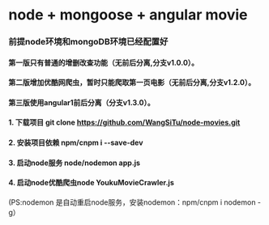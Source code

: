 #  node + mongoose + angular movie
### 前提node环境和mongoDB环境已经配置好
#### 第一版只有普通的增删改查功能（无前后分离,分支v1.0.0）。
#### 第二版增加优酷网爬虫，暂时只能爬取第一页电影（无前后分离,分支v1.2.0）。
#### 第三版使用angular1前后分离（分支v1.3.0）。
#### 1. 下载项目 git clone https://github.com/WangSiTu/node-movies.git
#### 2. 安装项目依赖 npm/cnpm i --save-dev
#### 3. 启动node服务 node/nodemon app.js
#### 4. 启动node优酷爬虫node YoukuMovieCrawler.js
(PS:nodemon 是自动重启node服务，安装nodemon：npm/cnpm i nodemon -g）